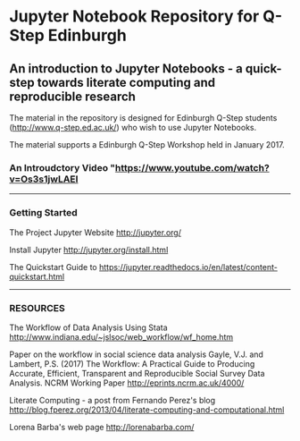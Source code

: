 # Jupyter Notebook Repository for Q-Step Edinburgh

## An introduction to Jupyter Notebooks - a quick-step towards literate computing and reproducible research

The material in the repository is designed for Edinburgh Q-Step students (http://www.q-step.ed.ac.uk/) who wish to use Jupyter Notebooks.

The material supports a Edinburgh Q-Step Workshop held in January 2017.

### An Introudctory Video "https://www.youtube.com/watch?v=Os3s1jwLAEI

*****************************************************************************************************************************************

### Getting Started

The Project Jupyter Website http://jupyter.org/

Install Jupyter http://jupyter.org/install.html

The Quickstart Guide to https://jupyter.readthedocs.io/en/latest/content-quickstart.html

***************************************************************************************************************************************** 







### RESOURCES

The Workflow of Data Analysis Using Stata http://www.indiana.edu/~jslsoc/web_workflow/wf_home.htm

Paper on the workflow in social science data analysis 
Gayle, V.J. and Lambert, P.S. (2017) The Workflow: A Practical Guide to Producing Accurate, Efficient, Transparent and Reproducible Social Survey Data Analysis. NCRM Working Paper http://eprints.ncrm.ac.uk/4000/

Literate Computing - a post from Fernando Perez's blog http://blog.fperez.org/2013/04/literate-computing-and-computational.html

Lorena Barba's web page http://lorenabarba.com/
